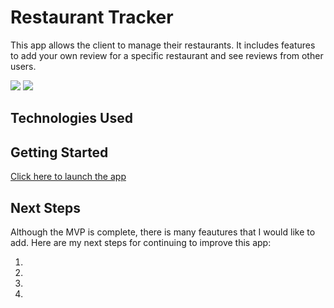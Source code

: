 # Restaurant Tracker 

This app allows the client to manage their restaurants. It includes features to add your own review for a specific restaurant and see reviews from other users.

<img src="../../images/signIn">
<img src="../../images/viewAll">


## Technologies Used 


## Getting Started

[Click here to launch the app](https://restaurant-tracker1.herokuapp.com/)

## Next Steps

Although the MVP is complete, there is many feautures that I would like to add. Here are my next steps for continuing to improve this app: 

1.
2.
3.
4.

